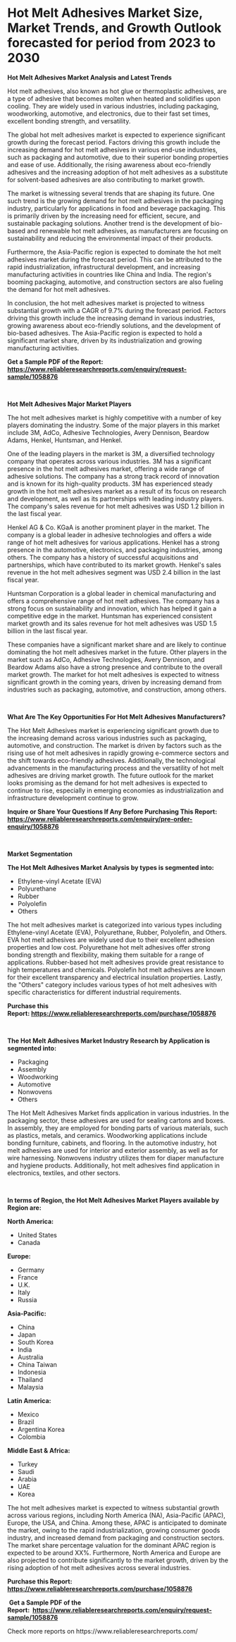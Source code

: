 <p><h1>Hot Melt Adhesives Market Size, Market Trends, and Growth Outlook forecasted for period from 2023 to 2030</h1></p><p><strong>Hot Melt Adhesives Market Analysis and Latest Trends</strong></p>
<p><p>Hot melt adhesives, also known as hot glue or thermoplastic adhesives, are a type of adhesive that becomes molten when heated and solidifies upon cooling. They are widely used in various industries, including packaging, woodworking, automotive, and electronics, due to their fast set times, excellent bonding strength, and versatility.</p><p>The global hot melt adhesives market is expected to experience significant growth during the forecast period. Factors driving this growth include the increasing demand for hot melt adhesives in various end-use industries, such as packaging and automotive, due to their superior bonding properties and ease of use. Additionally, the rising awareness about eco-friendly adhesives and the increasing adoption of hot melt adhesives as a substitute for solvent-based adhesives are also contributing to market growth.</p><p>The market is witnessing several trends that are shaping its future. One such trend is the growing demand for hot melt adhesives in the packaging industry, particularly for applications in food and beverage packaging. This is primarily driven by the increasing need for efficient, secure, and sustainable packaging solutions. Another trend is the development of bio-based and renewable hot melt adhesives, as manufacturers are focusing on sustainability and reducing the environmental impact of their products.</p><p>Furthermore, the Asia-Pacific region is expected to dominate the hot melt adhesives market during the forecast period. This can be attributed to the rapid industrialization, infrastructural development, and increasing manufacturing activities in countries like China and India. The region's booming packaging, automotive, and construction sectors are also fueling the demand for hot melt adhesives.</p><p>In conclusion, the hot melt adhesives market is projected to witness substantial growth with a CAGR of 9.7% during the forecast period. Factors driving this growth include the increasing demand in various industries, growing awareness about eco-friendly solutions, and the development of bio-based adhesives. The Asia-Pacific region is expected to hold a significant market share, driven by its industrialization and growing manufacturing activities.</p></p>
<p><strong>Get a Sample PDF of the Report:&nbsp; <a href="https://www.reliableresearchreports.com/enquiry/request-sample/1058876">https://www.reliableresearchreports.com/enquiry/request-sample/1058876</a></strong></p>
<p>&nbsp;</p>
<p><strong>Hot Melt Adhesives Major Market Players</strong></p>
<p><p>The hot melt adhesives market is highly competitive with a number of key players dominating the industry. Some of the major players in this market include 3M, AdCo, Adhesive Technologies, Avery Dennison, Beardow Adams, Henkel, Huntsman, and Henkel.</p><p>One of the leading players in the market is 3M, a diversified technology company that operates across various industries. 3M has a significant presence in the hot melt adhesives market, offering a wide range of adhesive solutions. The company has a strong track record of innovation and is known for its high-quality products. 3M has experienced steady growth in the hot melt adhesives market as a result of its focus on research and development, as well as its partnerships with leading industry players. The company's sales revenue for hot melt adhesives was USD 1.2 billion in the last fiscal year.</p><p>Henkel AG & Co. KGaA is another prominent player in the market. The company is a global leader in adhesive technologies and offers a wide range of hot melt adhesives for various applications. Henkel has a strong presence in the automotive, electronics, and packaging industries, among others. The company has a history of successful acquisitions and partnerships, which have contributed to its market growth. Henkel's sales revenue in the hot melt adhesives segment was USD 2.4 billion in the last fiscal year.</p><p>Huntsman Corporation is a global leader in chemical manufacturing and offers a comprehensive range of hot melt adhesives. The company has a strong focus on sustainability and innovation, which has helped it gain a competitive edge in the market. Huntsman has experienced consistent market growth and its sales revenue for hot melt adhesives was USD 1.5 billion in the last fiscal year.</p><p>These companies have a significant market share and are likely to continue dominating the hot melt adhesives market in the future. Other players in the market such as AdCo, Adhesive Technologies, Avery Dennison, and Beardow Adams also have a strong presence and contribute to the overall market growth. The market for hot melt adhesives is expected to witness significant growth in the coming years, driven by increasing demand from industries such as packaging, automotive, and construction, among others.</p></p>
<p>&nbsp;</p>
<p><strong>What Are The Key Opportunities For Hot Melt Adhesives Manufacturers?</strong></p>
<p><p>The Hot Melt Adhesives market is experiencing significant growth due to the increasing demand across various industries such as packaging, automotive, and construction. The market is driven by factors such as the rising use of hot melt adhesives in rapidly growing e-commerce sectors and the shift towards eco-friendly adhesives. Additionally, the technological advancements in the manufacturing process and the versatility of hot melt adhesives are driving market growth. The future outlook for the market looks promising as the demand for hot melt adhesives is expected to continue to rise, especially in emerging economies as industrialization and infrastructure development continue to grow.</p></p>
<p><strong>Inquire or Share Your Questions If Any Before Purchasing This Report: <a href="https://www.reliableresearchreports.com/enquiry/pre-order-enquiry/1058876">https://www.reliableresearchreports.com/enquiry/pre-order-enquiry/1058876</a></strong></p>
<p>&nbsp;</p>
<p><strong>Market Segmentation</strong></p>
<p><strong>The Hot Melt Adhesives Market Analysis by types is segmented into:</strong></p>
<p><ul><li>Ethylene-vinyl Acetate (EVA)</li><li>Polyurethane</li><li>Rubber</li><li>Polyolefin</li><li>Others</li></ul></p>
<p><p>The hot melt adhesives market is categorized into various types including Ethylene-vinyl Acetate (EVA), Polyurethane, Rubber, Polyolefin, and Others. EVA hot melt adhesives are widely used due to their excellent adhesion properties and low cost. Polyurethane hot melt adhesives offer strong bonding strength and flexibility, making them suitable for a range of applications. Rubber-based hot melt adhesives provide great resistance to high temperatures and chemicals. Polyolefin hot melt adhesives are known for their excellent transparency and electrical insulation properties. Lastly, the "Others" category includes various types of hot melt adhesives with specific characteristics for different industrial requirements.</p></p>
<p><strong>Purchase this Report:&nbsp;<a href="https://www.reliableresearchreports.com/purchase/1058876">https://www.reliableresearchreports.com/purchase/1058876</a></strong></p>
<p>&nbsp;</p>
<p><strong>The Hot Melt Adhesives Market Industry Research by Application is segmented into:</strong></p>
<p><ul><li>Packaging</li><li>Assembly</li><li>Woodworking</li><li>Automotive</li><li>Nonwovens</li><li>Others</li></ul></p>
<p><p>The Hot Melt Adhesives Market finds application in various industries. In the packaging sector, these adhesives are used for sealing cartons and boxes. In assembly, they are employed for bonding parts of various materials, such as plastics, metals, and ceramics. Woodworking applications include bonding furniture, cabinets, and flooring. In the automotive industry, hot melt adhesives are used for interior and exterior assembly, as well as for wire harnessing. Nonwovens industry utilizes them for diaper manufacture and hygiene products. Additionally, hot melt adhesives find application in electronics, textiles, and other sectors.</p></p>
<p>&nbsp;</p>
<p><strong>In terms of Region, the Hot Melt Adhesives Market Players available by Region are:</strong></p>
<p>
    <p> <strong> North America: </strong>
        <ul>
            <li>United States</li>
            <li>Canada</li>
        </ul>
        </p> 
    <p> <strong> Europe: </strong>
        <ul>
            <li>Germany</li>
            <li>France</li>
            <li>U.K.</li>
            <li>Italy</li>
            <li>Russia</li>
        </ul>
        </p> 
    <p> <strong> Asia-Pacific: </strong>
        <ul>
            <li>China</li>
            <li>Japan</li>
            <li>South Korea</li>
            <li>India</li>
            <li>Australia</li>
            <li>China Taiwan</li>
            <li>Indonesia</li>
            <li>Thailand</li>
            <li>Malaysia</li>
        </ul>
        </p> 
    <p> <strong> Latin America: </strong>
        <ul>
            <li>Mexico</li>
            <li>Brazil</li>
            <li>Argentina Korea</li>
            <li>Colombia</li>
        </ul>
        </p> 
    <p> <strong> Middle East & Africa: </strong>
        <ul>
            <li>Turkey</li>
            <li>Saudi</li>
            <li>Arabia</li>
            <li>UAE</li>
            <li>Korea</li>
        </ul>
    </p>
    </p>
<p><p>The hot melt adhesives market is expected to witness substantial growth across various regions, including North America (NA), Asia-Pacific (APAC), Europe, the USA, and China. Among these, APAC is anticipated to dominate the market, owing to the rapid industrialization, growing consumer goods industry, and increased demand from packaging and construction sectors. The market share percentage valuation for the dominant APAC region is expected to be around XX%. Furthermore, North America and Europe are also projected to contribute significantly to the market growth, driven by the rising adoption of hot melt adhesives across several industries.</p></p>
<p><strong>Purchase this Report: <a href="https://www.reliableresearchreports.com/purchase/1058876">https://www.reliableresearchreports.com/purchase/1058876</a></strong></p>
<p>&nbsp;<strong>Get a Sample PDF of the Report:&nbsp;&nbsp;<a href="https://www.reliableresearchreports.com/enquiry/request-sample/1058876">https://www.reliableresearchreports.com/enquiry/request-sample/1058876</a></strong></p>
<p><strong></strong></p>
<p>Check more reports on https://www.reliableresearchreports.com/</p>